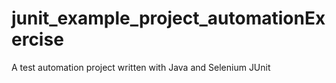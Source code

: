 # junit_example_project_automationExercise
A test automation project written with Java and Selenium JUnit
